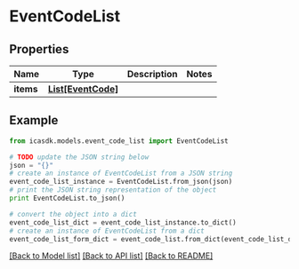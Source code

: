 # EventCodeList


## Properties
Name | Type | Description | Notes
------------ | ------------- | ------------- | -------------
**items** | [**List[EventCode]**](EventCode.md) |  | 

## Example

```python
from icasdk.models.event_code_list import EventCodeList

# TODO update the JSON string below
json = "{}"
# create an instance of EventCodeList from a JSON string
event_code_list_instance = EventCodeList.from_json(json)
# print the JSON string representation of the object
print EventCodeList.to_json()

# convert the object into a dict
event_code_list_dict = event_code_list_instance.to_dict()
# create an instance of EventCodeList from a dict
event_code_list_form_dict = event_code_list.from_dict(event_code_list_dict)
```
[[Back to Model list]](../README.md#documentation-for-models) [[Back to API list]](../README.md#documentation-for-api-endpoints) [[Back to README]](../README.md)


